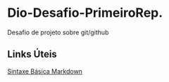 # Dio-Desafio-PrimeiroRep.
Desafio de projeto sobre git/github

## Links Úteis 
[Sintaxe Básica Markdown](https://www.markdownguide.org)
